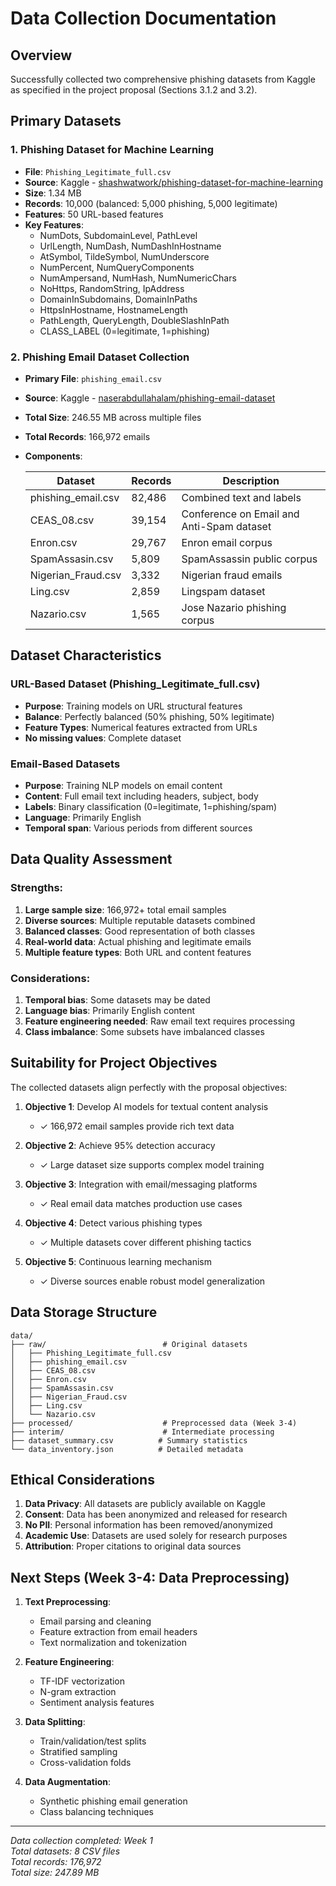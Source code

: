 # Data Collection Documentation

## Overview
Successfully collected two comprehensive phishing datasets from Kaggle as specified in the project proposal (Sections 3.1.2 and 3.2).

## Primary Datasets

### 1. Phishing Dataset for Machine Learning
- **File**: `Phishing_Legitimate_full.csv`
- **Source**: Kaggle - [shashwatwork/phishing-dataset-for-machine-learning](https://www.kaggle.com/datasets/shashwatwork/phishing-dataset-for-machine-learning)
- **Size**: 1.34 MB
- **Records**: 10,000 (balanced: 5,000 phishing, 5,000 legitimate)
- **Features**: 50 URL-based features
- **Key Features**:
  - NumDots, SubdomainLevel, PathLevel
  - UrlLength, NumDash, NumDashInHostname
  - AtSymbol, TildeSymbol, NumUnderscore
  - NumPercent, NumQueryComponents
  - NumAmpersand, NumHash, NumNumericChars
  - NoHttps, RandomString, IpAddress
  - DomainInSubdomains, DomainInPaths
  - HttpsInHostname, HostnameLength
  - PathLength, QueryLength, DoubleSlashInPath
  - CLASS_LABEL (0=legitimate, 1=phishing)

### 2. Phishing Email Dataset Collection
- **Primary File**: `phishing_email.csv`
- **Source**: Kaggle - [naserabdullahalam/phishing-email-dataset](https://www.kaggle.com/datasets/naserabdullahalam/phishing-email-dataset)
- **Total Size**: 246.55 MB across multiple files
- **Total Records**: 166,972 emails
- **Components**:
  
  | Dataset | Records | Description |
  |---------|---------|-------------|
  | phishing_email.csv | 82,486 | Combined text and labels |
  | CEAS_08.csv | 39,154 | Conference on Email and Anti-Spam dataset |
  | Enron.csv | 29,767 | Enron email corpus |
  | SpamAssasin.csv | 5,809 | SpamAssassin public corpus |
  | Nigerian_Fraud.csv | 3,332 | Nigerian fraud emails |
  | Ling.csv | 2,859 | Lingspam dataset |
  | Nazario.csv | 1,565 | Jose Nazario phishing corpus |

## Dataset Characteristics

### URL-Based Dataset (Phishing_Legitimate_full.csv)
- **Purpose**: Training models on URL structural features
- **Balance**: Perfectly balanced (50% phishing, 50% legitimate)
- **Feature Types**: Numerical features extracted from URLs
- **No missing values**: Complete dataset

### Email-Based Datasets
- **Purpose**: Training NLP models on email content
- **Content**: Full email text including headers, subject, body
- **Labels**: Binary classification (0=legitimate, 1=phishing/spam)
- **Language**: Primarily English
- **Temporal span**: Various periods from different sources

## Data Quality Assessment

### Strengths:
1. **Large sample size**: 166,972+ total email samples
2. **Diverse sources**: Multiple reputable datasets combined
3. **Balanced classes**: Good representation of both classes
4. **Real-world data**: Actual phishing and legitimate emails
5. **Multiple feature types**: Both URL and content features

### Considerations:
1. **Temporal bias**: Some datasets may be dated
2. **Language bias**: Primarily English content
3. **Feature engineering needed**: Raw email text requires processing
4. **Class imbalance**: Some subsets have imbalanced classes

## Suitability for Project Objectives

The collected datasets align perfectly with the proposal objectives:

1. **Objective 1**: Develop AI models for textual content analysis
   - ✓ 166,972 email samples provide rich text data
   
2. **Objective 2**: Achieve 95% detection accuracy
   - ✓ Large dataset size supports complex model training
   
3. **Objective 3**: Integration with email/messaging platforms
   - ✓ Real email data matches production use cases
   
4. **Objective 4**: Detect various phishing types
   - ✓ Multiple datasets cover different phishing tactics
   
5. **Objective 5**: Continuous learning mechanism
   - ✓ Diverse sources enable robust model generalization

## Data Storage Structure

```
data/
├── raw/                          # Original datasets
│   ├── Phishing_Legitimate_full.csv
│   ├── phishing_email.csv
│   ├── CEAS_08.csv
│   ├── Enron.csv
│   ├── SpamAssasin.csv
│   ├── Nigerian_Fraud.csv
│   ├── Ling.csv
│   └── Nazario.csv
├── processed/                    # Preprocessed data (Week 3-4)
├── interim/                      # Intermediate processing
├── dataset_summary.csv          # Summary statistics
└── data_inventory.json          # Detailed metadata
```

## Ethical Considerations

1. **Data Privacy**: All datasets are publicly available on Kaggle
2. **Consent**: Data has been anonymized and released for research
3. **No PII**: Personal information has been removed/anonymized
4. **Academic Use**: Datasets are used solely for research purposes
5. **Attribution**: Proper citations to original data sources

## Next Steps (Week 3-4: Data Preprocessing)

1. **Text Preprocessing**:
   - Email parsing and cleaning
   - Feature extraction from email headers
   - Text normalization and tokenization

2. **Feature Engineering**:
   - TF-IDF vectorization
   - N-gram extraction
   - Sentiment analysis features

3. **Data Splitting**:
   - Train/validation/test splits
   - Stratified sampling
   - Cross-validation folds

4. **Data Augmentation**:
   - Synthetic phishing email generation
   - Class balancing techniques

---

*Data collection completed: Week 1*  
*Total datasets: 8 CSV files*  
*Total records: 176,972*  
*Total size: 247.89 MB*